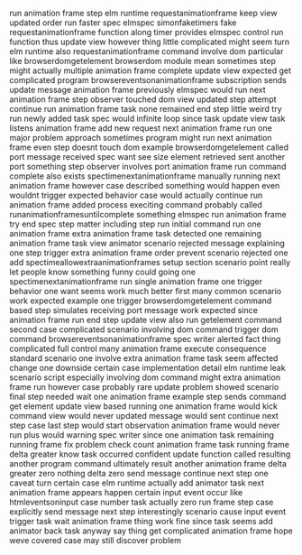 run animation frame step elm runtime requestanimationframe keep view updated order run faster spec elmspec simonfaketimers fake requestanimationframe function along timer provides elmspec control run function thus update view however thing little complicated might seem turn elm runtime also requestanimationframe command involve dom particular like browserdomgetelement browserdom module mean sometimes step might actually multiple animation frame complete update view expected get complicated program browsereventsonanimationframe subscription sends update message animation frame previously elmspec would run next animation frame step observer touched dom view updated step attempt continue run animation frame task none remained end step little weird try run newly added task spec would infinite loop since task update view task listens animation frame add new request next animation frame run one major problem approach sometimes program might run next animation frame even step doesnt touch dom example browserdomgetelement called port message received spec want see size element retrieved sent another port something step observer involves port animation frame run command complete also exists spectimenextanimationframe manually running next animation frame however case described something would happen even wouldnt trigger expected behavior case would actually continue run animation frame added process execiting command probably called runanimationframesuntilcomplete something elmspec run animation frame try end spec step matter including step run initial command run one animation frame extra animation frame task detected one remaining animation frame task view animator scenario rejected message explaining one step trigger extra animation frame order prevent scenario rejected one add spectimeallowextraanimationframes setup section scenario point really let people know something funny could going one spectimenextanimationframe run single animation frame one trigger behavior one want seems work much better first many common scenario work expected example one trigger browserdomgetelement command based step simulates receiving port message work expected since animation frame run end step update view also run getelement command second case complicated scenario involving dom command trigger dom command browsereventsonanimationframe spec writer alerted fact thing complicated full control many animation frame execute consequence standard scenario one involve extra animation frame task seem affected change one downside certain case implementation detail elm runtime leak scenario script especially involving dom command might extra animation frame run however case probably rare update problem showed scenario final step needed wait one animation frame example step sends command get element update view based running one animation frame would kick command view would never updated message would sent continue next step case last step would start observation animation frame would never run plus would warning spec writer since one animation task remaining running frame fix problem check count animation frame task running frame delta greater know task occurred confident update function called resulting another program command ultimately result another animation frame delta greater zero nothing delta zero send message continue next step one caveat turn certain case elm runtime actually add animator task next animation frame appears happen certain input event occur like htmleventsoninput case number task actually zero run frame step case explicitly send message next step interestingly scenario cause input event trigger task wait animation frame thing work fine since task seems add animator back task anyway say thing get complicated animation frame hope weve covered case may still discover problem